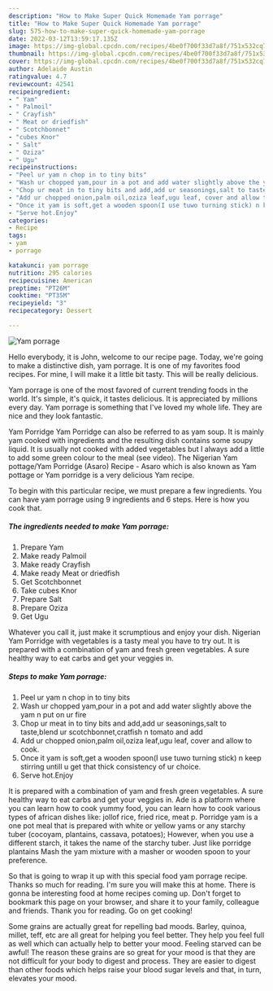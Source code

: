 ```yaml
---
description: "How to Make Super Quick Homemade Yam porrage"
title: "How to Make Super Quick Homemade Yam porrage"
slug: 575-how-to-make-super-quick-homemade-yam-porrage
date: 2022-03-12T13:59:17.135Z
image: https://img-global.cpcdn.com/recipes/4be0f700f33d7a8f/751x532cq70/yam-porrage-recipe-main-photo.jpg
thumbnail: https://img-global.cpcdn.com/recipes/4be0f700f33d7a8f/751x532cq70/yam-porrage-recipe-main-photo.jpg
cover: https://img-global.cpcdn.com/recipes/4be0f700f33d7a8f/751x532cq70/yam-porrage-recipe-main-photo.jpg
author: Adelaide Austin
ratingvalue: 4.7
reviewcount: 42541
recipeingredient:
- " Yam"
- " Palmoil"
- " Crayfish"
- " Meat or driedfish"
- " Scotchbonnet"
- "cubes Knor"
- " Salt"
- " Oziza"
- " Ugu"
recipeinstructions:
- "Peel ur yam n chop in to tiny bits"
- "Wash ur chopped yam,pour in a pot and add water slightly above the yam n put on ur fire"
- "Chop ur meat in to tiny bits and add,add ur seasonings,salt to taste,blend ur scotchbonnet,cratfish n tomato and add"
- "Add ur chopped onion,palm oil,oziza leaf,ugu leaf, cover and allow to cook."
- "Once it yam is soft,get a wooden spoon(I use tuwo turning stick) n keep stirring untill u get that thick consistency of ur choice."
- "Serve hot.Enjoy"
categories:
- Recipe
tags:
- yam
- porrage

katakunci: yam porrage 
nutrition: 295 calories
recipecuisine: American
preptime: "PT26M"
cooktime: "PT35M"
recipeyield: "3"
recipecategory: Dessert

---
```



![Yam porrage](https://img-global.cpcdn.com/recipes/4be0f700f33d7a8f/751x532cq70/yam-porrage-recipe-main-photo.jpg)

Hello everybody, it is John, welcome to our recipe page. Today, we're going to make a distinctive dish, yam porrage. It is one of my favorites food recipes. For mine, I will make it a little bit tasty. This will be really delicious.

Yam porrage is one of the most favored of current trending foods in the world. It's simple, it's quick, it tastes delicious. It is appreciated by millions every day. Yam porrage is something that I've loved my whole life. They are nice and they look fantastic.

Yam Porridge Yam Porridge can also be referred to as yam soup. It is mainly yam cooked with ingredients and the resulting dish contains some soupy liquid. It is usually not cooked with added vegetables but I always add a little to add some green colour to the meal (see video). The Nigerian Yam pottage/Yam Porridge (Asaro) Recipe - Asaro which is also known as Yam pottage or Yam porridge is a very delicious Yam recipe.


To begin with this particular recipe, we must prepare a few ingredients. You can have yam porrage using 9 ingredients and 6 steps. Here is how you cook that.

<!--inarticleads1-->

##### The ingredients needed to make Yam porrage:

1. Prepare  Yam
1. Make ready  Palmoil
1. Make ready  Crayfish
1. Make ready  Meat or driedfish
1. Get  Scotchbonnet
1. Take cubes Knor
1. Prepare  Salt
1. Prepare  Oziza
1. Get  Ugu


Whatever you call it, just make it scrumptious and enjoy your dish. Nigerian Yam Porridge with vegetables is a tasty meal you have to try out. It is prepared with a combination of yam and fresh green vegetables. A sure healthy way to eat carbs and get your veggies in. 

<!--inarticleads2-->

##### Steps to make Yam porrage:

1. Peel ur yam n chop in to tiny bits
1. Wash ur chopped yam,pour in a pot and add water slightly above the yam n put on ur fire
1. Chop ur meat in to tiny bits and add,add ur seasonings,salt to taste,blend ur scotchbonnet,cratfish n tomato and add
1. Add ur chopped onion,palm oil,oziza leaf,ugu leaf, cover and allow to cook.
1. Once it yam is soft,get a wooden spoon(I use tuwo turning stick) n keep stirring untill u get that thick consistency of ur choice.
1. Serve hot.Enjoy


It is prepared with a combination of yam and fresh green vegetables. A sure healthy way to eat carbs and get your veggies in. Ade is a platform where you can learn how to cook yummy food, you can learn how to cook various types of african dishes like: jollof rice, fried rice, meat p. Porridge yam is a one pot meal that is prepared with white or yellow yams or any starchy tuber (cocoyam, plantains, cassava, potatoes); However, when you use a different starch, it takes the name of the starchy tuber. Just like porridge plantains Mash the yam mixture with a masher or wooden spoon to your preference. 

So that is going to wrap it up with this special food yam porrage recipe. Thanks so much for reading. I'm sure you will make this at home. There is gonna be interesting food at home recipes coming up. Don't forget to bookmark this page on your browser, and share it to your family, colleague and friends. Thank you for reading. Go on get cooking!

Some grains are actually great for repelling bad moods. Barley, quinoa, millet, teff, etc are all great for helping you feel better. They help you feel full as well which can actually help to better your mood. Feeling starved can be awful! The reason these grains are so great for your mood is that they are not difficult for your body to digest and process. They are easier to digest than other foods which helps raise your blood sugar levels and that, in turn, elevates your mood.
